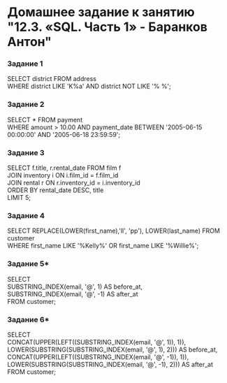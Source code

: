 # Домашнее задание к занятию "12.3. «SQL. Часть 1» - Баранков Антон"

### Задание 1
SELECT district FROM address  
WHERE district LIKE 'K%a' AND district NOT LIKE '% %';  

### Задание 2
SELECT * FROM payment  
WHERE amount > 10.00 AND payment_date BETWEEN '2005-06-15 00:00:00' AND '2005-06-18 23:59:59';  

### Задание 3
SELECT f.title, r.rental_date FROM film f  
JOIN inventory i ON i.film_id = f.film_id  
JOIN rental r ON r.inventory_id = i.inventory_id  
ORDER BY rental_date DESC, title  
LIMIT 5;  

### Задание 4
SELECT REPLACE(LOWER(first_name),'ll', 'pp'), LOWER(last_name) FROM customer  
WHERE first_name LIKE '%Kelly%' OR first_name LIKE '%Willie%';  

### Задание 5*
SELECT  
SUBSTRING_INDEX(email, '@', 1) AS before_at,  
SUBSTRING_INDEX(email, '@', -1) AS after_at  
FROM customer;  

### Задание 6*
SELECT  
CONCAT(UPPER(LEFT((SUBSTRING_INDEX(email, '@', 1)), 1)), LOWER(SUBSTRING(SUBSTRING_INDEX(email, '@', 1), 2))) AS before_at,  
CONCAT(UPPER(LEFT((SUBSTRING_INDEX(email, '@', -1)), 1)), LOWER(SUBSTRING(SUBSTRING_INDEX(email, '@', -1), 2))) AS after_at  
FROM customer;
